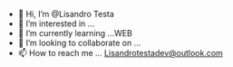 - 👋 Hi, I’m @Lisandro Testa
- 👀 I’m interested in ...
- 🌱 I’m currently learning  ...WEB
- 💞️ I’m looking to collaborate on ...
- 📫 How to reach me ... Lisandrotestadev@outlook.com 


